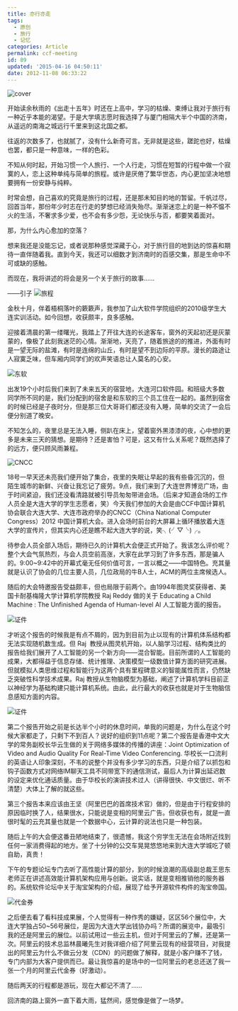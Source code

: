```yaml
---
title: 亦行亦走
tags:
  - 原创
  - 旅行
  - 记忆
categories: Article
permalink: ccf-meeting
id: 89
updated: '2015-04-16 04:50:11'
date: 2012-11-08 06:33:22
---
```


![cover](https://cat.yufan.me/cats/010424aXd.jpg)

开始读余秋雨的《出走十五年》时还在上高中，学习的枯燥、束缚让我对于旅行有一种近乎本能的渴望。于是大学填志愿时我选择了与厦门相隔大半个中国的济南，从遥远的南海之城远行千里来到这北国之都。

往返的次数多了，也就腻了，没有什么新奇可言。无非就是这些，蹉跎也好，枯燥也罢，都只是一种意味，一样的色彩。

不知从何时起，开始习惯一个人旅行、一个人行走，习惯在短暂的行程中做一个寂寞的人，恋上这种单纯与简单的旅程。或许是厌倦了繁华世态，内心更加坚决地想要拥有一份安静与纯粹。

<!--more-->

时常会想，自己喜欢的究竟是旅行的过程，还是那未知目的地的暂留。千帆过尽，回首当年，那份年少时志在行走的梦想已经消失殆尽。渐渐迷恋上的是一种不愠不火的生活，不奢求多少爱，也不会有多少怨，无论快乐与否，都要笑着面对。

那，为什么内心愈加的空落？

想来我还是没能忘记，或者说那种感觉深藏于心，对于旅行目的地到达的惊喜和期待一直伴随着我。直到今天，我还可以细数才到济南时的百感交集，那是生命中不可或缺的感触。

而现在，我将讲述的将会是另一个关于旅行的故事……

——引子
![旅程](https://cat.yufan.me/cats/010429n1g.jpg)

金秋十月，伴着梧桐落叶的簌簌声，我参加了山大软件学院组织的2010级学生大连实训活动。如今回想，收获颇丰，良多感触。

迎接着清晨的第一缕曙光，我踏上了开往大连的长途客车，窗外的天起初还是灰蒙蒙的，像极了此刻我迷茫的心情。渐渐地，天亮了，随着旅途的的推进，外面有时是一望无际的盐滩，有时是连绵的山丘，有时是望不到边际的平原。漫长的路途让人寂寞乏味，但车厢内同学们的欢声笑语总让人莫名的心安。

![东软](https://cat.yufan.me/cats/0104300Fj.jpg)

出发19个小时后我们来到了未来五天的宿营地，大连河口软件园。和班级大多数同学所不同的是，我们分配到的宿舍是和东软的三个员工住在一起的。虽然到宿舍的时候已经是子夜时分，但是那三位大哥哥们都还没有入睡，简单的交流了一会后便分别道了晚安。

不知怎么的，夜里总是无法入睡，侧趴在床上，望着窗外黑漆漆的夜，心中想的更多是未来三天的猜想。是期待？还是害怕？可是，这又有什么关系呢？既然选择了的远方，便只顾风雨兼程。

![CNCC](https://cat.yufan.me/cats/010430kMU.jpg)

18号一早天还未亮我们便开始了集合，夜里的失眠让早起的我有些昏沉沉的，但陌生城市的新鲜、兴奋让我忘记了疲劳。9点，我们来到了大连世界博览广场，由于时间紧迫，我们还没看清路就被引导员匆匆带进会场。（后来才知道会场的工作人员全是大连大学的学生志愿者，笑）今天我们参加的大会是由CCF中国计算机协会联合大连大学、大连市政府举办的CNCC（China National Computer Congress）2012 中国计算机大会。进入会场时前台的大屏幕上循环播放着大连大学的宣传片，但其实内心还是瞧不起大连大学的说，笑╮(╯▽╰)╭。

待参会人员全部入场后，期待已久的计算机大会便正式开始了。我该怎么评价呢？整个大会气氛热烈，与会人员空前高涨，大家在此学习到了许多东西，那是骗人的。9:00~9:42中的开幕式毫无任何价值可言，一言以概之——中国特色。充其量就是认识了协会的几位主要人员，几位政局的牛B人士，ACM的两位主席候选人。

随后的大会特邀报告受益颇丰，但也局限于前两个。由1994年图灵奖获得者、美国卡耐基梅隆大学计算机学院教授 Raj Reddy 做的关于 Educating a Child Machine : The Unfinished Agenda of Human-level AI 人工智能方面的报告。

![证件](https://cat.yufan.me/cats/010435lG5.jpg)

才听这个报告的时候我是有点不屑的，因为到目前为止以现有的计算机体系结构都无法实现随机数生成。但 Raj  教授从图灵机开始，以人脑学习过程、结构类比的报告给我们展开了人工智能的另一个新方向——混合智能。目前所谓的人工智能的成果，大都得益于信息存储、统计推理、决策模型一级数值计算方面的研究进展。但就模拟人类思维过程和智能行为这两个具有里程碑意义的智能属性而言，仍然缺乏突破性科学技术成果。Raj 教授从生物脑模型为基础，阐述了计算机学科目前正以神经学为基础构建只能计算机系统。由此，此行最大的收获也就是对于生物脑信息感知方面的内容。

![证件](https://cat.yufan.me/cats/0104351QA.jpg)

第二个报告开始之前是长达半个小时的休息时间，单我的问题是，为什么在这个时候大家都走了，只剩下不到百人？说好的组织到11点呢？第二个报告是香港中文大学的常务副校长华云生做的关于网络多媒体的传播的讲座：Joint Optimization of Video and Audio Quality For Real-Time Video Conferencing. 华校长一口流利的英语让人印象深刻，不韦的说整个并没有多少学习的东西，只是介绍了以抓包和钩子函数方式对网络IM聊天工具不同带宽下的通信测试，最后人为计算出延迟数的设定来优化通话质量。由于华校长的演讲技术过人（讲得很快、中文很烂、听不清楚）大体上了解的就这些。

第三个报告本来应该由王坚（阿里巴巴的首席技术官）做的，但是由于行程安排的原因临时换了人，结果很水，只能说是变相的阿里云广告。但收获也有，就是一直很时髦的云充其量也就是一个数据中心，云计算的说法也只是一种包装。

随后上午的大会便这番丑陋地结束了，很遗憾，我这个穷学生无法在会场附近找到任何一家消费得起的地方。坐了十分钟的公交车晃晃悠悠地来到大连大学城吃了顿自助，真贵！

下午的专题论坛专门去听了高性能计算的部分，到的时候浪潮的高级副总裁王思东老师正在讲述高效能计算机架构应用与创新。说实话，就是变相推销他的服务器的。系统软件论坛中关于淘宝架构的介绍，展现了给予开源软件构件的淘宝帝国。

![代金券](https://cat.yufan.me/cats/010435w5s.jpg)

之后便去看了看科技成果展，个人觉得有一种作秀的嫌疑，区区56个展位中，大连大学独占50~56号展位，是因为大连大学出钱协办吗？所谓的展览中，最吸引我的还是阿里云的展位。以前试用过一些云主机，但对于阿里云的了解，还是第一次。阿里云的技术总监林晨曦先生对我详细介绍了阿里云现有的经营项目，对我提出的阿里云为什么不做云分发（CDN）的问题做了解释，就是小客户赚不了钱，专门内部为大客户提供而已。最让我惊喜的是场中的一位阿里云的老总还送了我一张一个月的阿里云代金券（好激动）。

随后两天的行程都是游玩，现在大都记不清了……

回济南的路上窗外一直下着大雨，猛然间，感觉像是做了一场梦。
